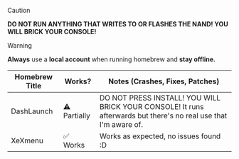 > [!CAUTION]
> **DO NOT RUN ANYTHING THAT WRITES TO OR FLASHES THE NAND! YOU WILL BRICK YOUR CONSOLE!**

> [!WARNING]
> **Always** use a **local account** when running homebrew and **stay offline.**

| Homebrew Title | Works? | Notes (Crashes, Fixes, Patches) |
|----------------|--------------------|--------------------------------------|
| DashLaunch | ⚠️ Partially | DO NOT PRESS INSTALL! YOU WILL BRICK YOUR CONSOLE! It runs afterwards but there's no real use that I'm aware of. |
| XeXmenu | ✅ Works | Works as expected, no issues found :D |
